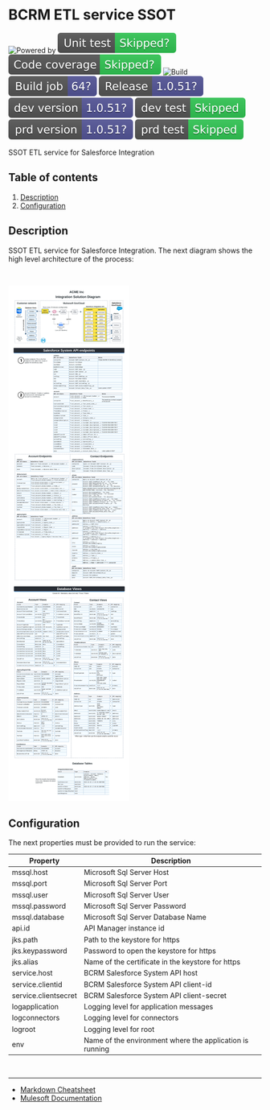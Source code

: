 # BCRM ETL service SSOT
![Powered by](https://img.shields.io/badge/Powered%20by-Mulesoft-535597.svg)
  ![Unit test](https://raw.githubusercontent.com/btfacrm/badges/main/bcrm-etl-service/bcrm-etl-service-ut.svg)
  ![Code coverage](https://raw.githubusercontent.com/btfacrm/badges/main/bcrm-etl-service/bcrm-etl-service-cc.svg)
  ![Build](https://github.com/btfacrm/bcrm-etl-service/actions/workflows/build.yml/badge.svg)
  ![Build job](https://raw.githubusercontent.com/btfacrm/badges/main/bcrm-etl-service/bcrm-etl-service-wf.svg)
  ![Release](https://raw.githubusercontent.com/btfacrm/badges/main/bcrm-etl-service/bcrm-etl-service-re.svg)
  ![dev version](https://raw.githubusercontent.com/btfacrm/badges/main/bcrm-etl-service/bcrm-etl-service-dev.svg)
  ![dev bat test](https://raw.githubusercontent.com/btfacrm/badges/main/bcrm-etl-service/bcrm-etl-service-dev-test.svg)
  ![prd version](https://raw.githubusercontent.com/btfacrm/badges/main/bcrm-etl-service/bcrm-etl-service-prd.svg)
  ![prd bat test](https://raw.githubusercontent.com/btfacrm/badges/main/bcrm-etl-service/bcrm-etl-service-prd-test.svg)
<br>

SSOT ETL service for Salesforce Integration

## Table of contents
1. [Description](#description) 
1. [Configuration](#configuration)

## Description  
SSOT ETL service for Salesforce Integration. The next diagram shows the high level architecture of the process:

<br>

![architecture](https://raw.githubusercontent.com/btfacrm/bcrm-salesforce-sapi/main/docs/architecture.png)
 
## Configuration

The next properties must be provided to run the service:

| Property                     | Description               |
| ---------------------------- | ------------------------- |
| mssql.host                   | Microsoft Sql Server Host |
| mssql.port                   | Microsoft Sql Server Port |
| mssql.user                   | Microsoft Sql Server User |
| mssql.password               | Microsoft Sql Server Password |
| mssql.database               | Microsoft Sql Server Database Name |
| api.id                       | API Manager instance id |
| jks.path                     | Path to the keystore for https |
| jks.keypassword              | Password to open the keystore for https |
| jks.alias                    | Name of the certificate in the keystore for https |
| service.host                 | BCRM Salesforce System API host |
| service.clientid             | BCRM Salesforce System API client-id |
| service.clientsecret         | BCRM Salesforce System API client-secret |
| logapplication               | Logging level for application messages |
| logconnectors                | Logging level for connectors |
| logroot                      | Logging level for root |
| env                          | Name of the environment where the application is running |

<br>

---

- [Markdown Cheatsheet](https://github.com/adam-p/markdown-here/wiki/Markdown-Cheatsheet)
- [Mulesoft Documentation](https://docs.mulesoft.com/general/)